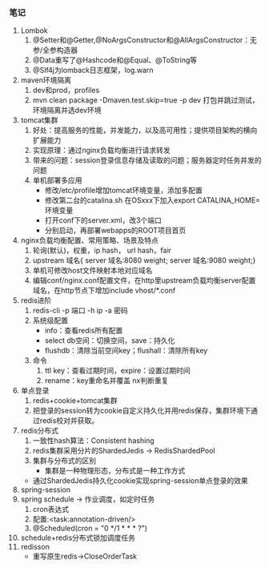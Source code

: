 ### 笔记

1. Lombok
   1. @Setter和@Getter,@NoArgsConstructor和@AllArgsConstructor：无参/全参构造器
   2. @Data重写了@Hashcode和@Equal、@ToString等
   3. @Slf4j为lomback日志框架，log.warn
2. maven环境隔离
   1. dev和prod，profiles
   2. mvn clean package -Dmaven.test.skip=true -p dev 打包并跳过测试，环境隔离并选dev环境
3. tomcat集群
   1. 好处：提高服务的性能，并发能力，以及高可用性；提供项目架构的横向扩展能力
   2. 实现原理：通过nginx负载均衡进行请求转发
   3. 带来的问题：session登录信息存储及读取的问题；服务器定时任务并发的问题
   4. 单机部署多应用
      * 修改/etc/profile增加tomcat环境变量，添加多配置
      * 修改第二台的catalina.sh 在OSxxx下加入export CATALINA_HOME=环境变量
      * 打开conf下的server.xml，改3个端口
      * 分别启动，再部署webapps的ROOT项目首页
4. nginx负载均衡配置、常用策略、场景及特点
   1. 轮询(默认)，权重，ip hash， url hash，fair
   2. upstream 域名{ server 域名:8080 weight; server 域名:9080 weight;}
   3. 单机可修改host文件映射本地对应域名
   4. 编辑conf/nginx.conf配置文件，在http里upstream负载均衡server配置域名，在http节点下增加include  vhost/*.conf
5. redis进阶
   1. redis-cli -p 端口 -h ip -a 密码
   2. 系统级配置
      * info：查看redis所有配置
      * select db空间：切换空间，save：持久化
      * flushdb：清除当前空间key；flushall：清除所有key
   3. 命令
      1. ttl key：查看过期时间，expire：设置过期时间
      2. rename：key重命名并覆盖 nx判断重复
6. 单点登录
    1. redis+cookie+tomcat集群
    2. 把登录的session转为cookie自定义持久化并用redis保存，集群环境下通过redis校对并获取。
7. redis分布式
    1. 一致性hash算法：Consistent hashing
    2. redis集群采用分片的ShardedJedis -> RedisShardedPool
    3. 集群与分布式的区别
        * 集群是一种物理形态，分布式是一种工作方式
    * 通过ShardedJedis持久化cookie实现spring-session单点登录的效果
8. spring-session
9. spring schedule -> 作业调度，如定时任务
    1. cron表达式
    2. 配置:\<task:annotation-driven/\>
    3. @Scheduled(cron = "0 */1 * * * ?")
10. schedule+redis分布式锁加调度任务
11. redisson
    * 重写原生redis->CloseOrderTask
